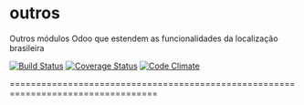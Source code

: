 # outros
Outros módulos Odoo que estendem as funcionalidades da localização brasileira

[![Build Status](https://travis-ci.org/odoo-brazil/odoo-brazil-addons.svg?branch=8.0)](https://travis-ci.org/odoo-brazil/odoo-brazil-addons)
[![Coverage Status](https://coveralls.io/repos/odoo-brazil/odoo-brazil-addons/badge.svg?branch=8.0&service=github)](https://coveralls.io/github/odoo-brazil/odoo-brazil-addons?branch=8.0)
[![Code Climate](https://codeclimate.com/github/odoo-brazil/odoo-brazil-addons/badges/gpa.svg)](https://codeclimate.com/github/odoo-brazil/odoo-brazil-addons)

==================================================================================
